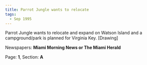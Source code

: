 ```yaml
---  
title: Parrot Jungle wants to relocate  
tags:  
  - Sep 1995  
---  
```

  
Parrot Jungle wants to relocate and expand on Watson Island and a campground/park is planned for Virginia Key. [Drawing]  
  
Newspapers: **Miami Morning News or The Miami Herald**  
  
Page: **1**, Section: **A** 
